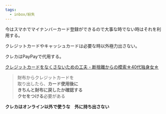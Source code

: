 ```yaml
---
tags:
  - inbox/紛失
---
```

今はスマホでマイナンバーカード登録ができるので大事な時でない時はそれを利用する。

クレジットカードやキャッシュカードは必要な時以外極力出さない。

クレカはPayPayで代用する。

[クレジットカードをなくさないための工夫 - 断捨離からの模索☆40代独身女☆](https://dekoreko.hatenablog.com/entry/2024/01/16/080000)

>財布からクレジットカードを  
取り出したら、**カード使用後に**  
**きちんと財布に戻したか確認する**  
**クセをつける**必要がある


**クレカはオンライン以外で使うな　外に持ち出さない**

